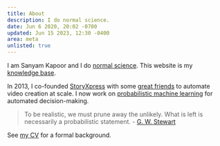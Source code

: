 ```yaml
---
title: About
description: I do normal science.
date: Jun 6 2020, 20:02 -0700
updated: Jun 15 2023, 12:30 -0400
area: meta
unlisted: true
---
```


I am Sanyam Kapoor and I do [normal science](https://en.wikipedia.org/wiki/Normal_science). This website is my [knowledge base](/kb).

In 2013, I co-founded [StoryXpress](https://storyxpress.co/) with some
[great friends](https://www.forbes.com/profile/storyxpress/?list=30under30-asia-media-marketing-advertising#22c9b8ad1f85) to automate video creation at scale. I now work on [probabilistic machine learning](https://www.nature.com/articles/nature14541) for automated decision-making.

> To be realistic, we must prune away the unlikely. What is left is necessarily a probabilistic statement. - [G. W. Stewart](https://doi.org/10.1137/1032121)

See [my CV](/cv) for a formal background.
